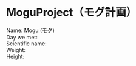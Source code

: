 # MoguProject（モグ計画）
Name: Mogu (モグ) <br/>
Day we met:  <br/>
Scientific name:  <br/>
Weight: <br/>
Height: <br/>
